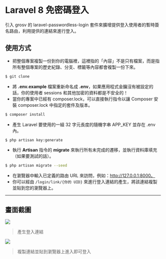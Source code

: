 # Laravel 8 免密碼登入

引入 grosv 的 laravel-passwordless-login 套件來擴增提供登入使用者的暫時簽名路由，利用提供的連結來進行登入。

## 使用方式
- 把整個專案複製一份到你的電腦裡，這裡指的「內容」不是只有檔案，而是指所有整個專案的歷史紀錄、分支、標籤等內容都會複製一份下來。
```sh
$ git clone
```
- 將 __.env.example__ 檔案重新命名成 __.env__，如果應用程式金鑰沒有被設定的話，你的使用者 sessions 和其他加密的資料都是不安全的！
- 當你的專案中已經有 composer.lock，可以直接執行指令以讓 Composer 安裝 composer.lock 中指定的套件及版本。
```sh
$ composer install
```
- 產生 Laravel 要使用的一組 32 字元長度的隨機字串 APP_KEY 並存在 .env 內。
```sh
$ php artisan key:generate
```
- 執行 __Artisan__ 指令的 __migrate__ 來執行所有未完成的遷移，並執行資料庫填充（如果要測試的話）。
```sh
$ php artisan migrate --seed
```
- 在瀏覽器中輸入已定義的路由 URL 來訪問，例如：http://127.0.0.1:8000。
- 你可以經由 `/login/link/{你的 UID}` 來進行登入連結的產生，將該連結複製並貼到您的瀏覽器上。

----

## 畫面截圖
![](https://i.imgur.com/vIElpxV.png)
> 產生登入連結

![](https://i.imgur.com/fYHu6Pa.png)
> 複製連結並貼到瀏覽器上進入即可登入
